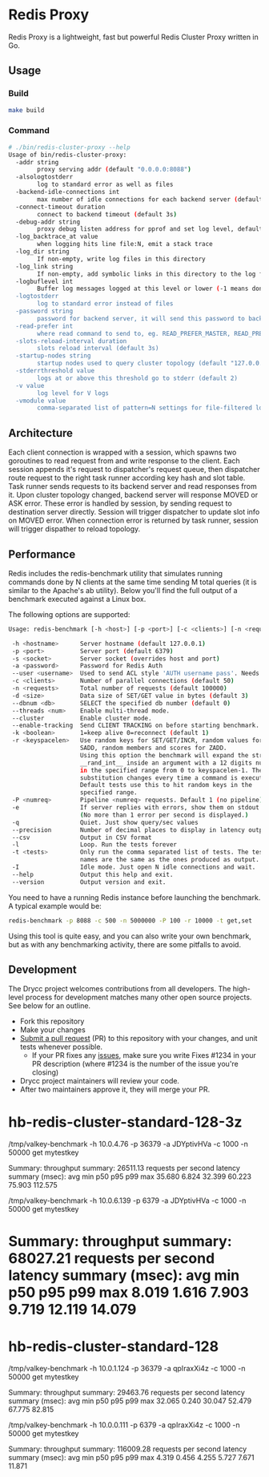 # Redis Proxy

Redis Proxy is a lightweight, fast but powerful Redis Cluster Proxy written in Go.

## Usage

### Build

```bash
make build
```

### Command

```bash
# ./bin/redis-cluster-proxy --help
Usage of bin/redis-cluster-proxy:
  -addr string
        proxy serving addr (default "0.0.0.0:8088")
  -alsologtostderr
        log to standard error as well as files
  -backend-idle-connections int
        max number of idle connections for each backend server (default 5)
  -connect-timeout duration
        connect to backend timeout (default 3s)
  -debug-addr string
        proxy debug listen address for pprof and set log level, default not enabled
  -log_backtrace_at value
        when logging hits line file:N, emit a stack trace
  -log_dir string
        If non-empty, write log files in this directory
  -log_link string
        If non-empty, add symbolic links in this directory to the log files
  -logbuflevel int
        Buffer log messages logged at this level or lower (-1 means don't buffer; 0 means buffer INFO only; ...). Has limited applicability on non-prod platforms.
  -logtostderr
        log to standard error instead of files
  -password string
        password for backend server, it will send this password to backend server
  -read-prefer int
        where read command to send to, eg. READ_PREFER_MASTER, READ_PREFER_SLAVE, READ_PREFER_SLAVE_IDC
  -slots-reload-interval duration
        slots reload interval (default 3s)
  -startup-nodes string
        startup nodes used to query cluster topology (default "127.0.0.1:7001")
  -stderrthreshold value
        logs at or above this threshold go to stderr (default 2)
  -v value
        log level for V logs
  -vmodule value
        comma-separated list of pattern=N settings for file-filtered logging
```

## Architecture

Each client connection is wrapped with a session, which spawns two goroutines to read request from and write response to the client. Each session appends it's request to dispatcher's request queue, then dispatcher route request to the right task runner according key hash and slot table. Task runner sends requests to its backend server and read responses from it.
Upon cluster topology changed, backend server will response MOVED or ASK error. These error is handled by session, by sending request to destination server directly. Session will trigger dispatcher to update slot info on MOVED error. When connection error is returned by task runner, session will trigger dispather to reload topology.

## Performance

Redis includes the redis-benchmark utility that simulates running commands done by N clients at the same time sending M total queries (it is similar to the Apache's ab utility). Below you'll find the full output of a benchmark executed against a Linux box.

The following options are supported:

```bash
Usage: redis-benchmark [-h <host>] [-p <port>] [-c <clients>] [-n <requests]> [-k <boolean>]

 -h <hostname>      Server hostname (default 127.0.0.1)
 -p <port>          Server port (default 6379)
 -s <socket>        Server socket (overrides host and port)
 -a <password>      Password for Redis Auth
 --user <username>  Used to send ACL style 'AUTH username pass'. Needs -a.
 -c <clients>       Number of parallel connections (default 50)
 -n <requests>      Total number of requests (default 100000)
 -d <size>          Data size of SET/GET value in bytes (default 3)
 --dbnum <db>       SELECT the specified db number (default 0)
 --threads <num>    Enable multi-thread mode.
 --cluster          Enable cluster mode.
 --enable-tracking  Send CLIENT TRACKING on before starting benchmark.
 -k <boolean>       1=keep alive 0=reconnect (default 1)
 -r <keyspacelen>   Use random keys for SET/GET/INCR, random values for
                    SADD, random members and scores for ZADD.
                    Using this option the benchmark will expand the string
                    __rand_int__ inside an argument with a 12 digits number
                    in the specified range from 0 to keyspacelen-1. The
                    substitution changes every time a command is executed.
                    Default tests use this to hit random keys in the
                    specified range.
 -P <numreq>        Pipeline <numreq> requests. Default 1 (no pipeline).
 -e                 If server replies with errors, show them on stdout.
                    (No more than 1 error per second is displayed.)
 -q                 Quiet. Just show query/sec values
 --precision        Number of decimal places to display in latency output (default 0)
 --csv              Output in CSV format
 -l                 Loop. Run the tests forever
 -t <tests>         Only run the comma separated list of tests. The test
                    names are the same as the ones produced as output.
 -I                 Idle mode. Just open N idle connections and wait.
 --help             Output this help and exit.
 --version          Output version and exit.
```

You need to have a running Redis instance before launching the benchmark. A typical example would be:

```bash
redis-benchmark -p 8088 -c 500 -n 5000000 -P 100 -r 10000 -t get,set
```

Using this tool is quite easy, and you can also write your own benchmark, but as with any benchmarking activity, there are some pitfalls to avoid.

## Development

The Drycc project welcomes contributions from all developers. The high-level process for development matches many other open source projects. See below for an outline.

* Fork this repository
* Make your changes
* [Submit a pull request][prs] (PR) to this repository with your changes, and unit tests whenever possible.
  * If your PR fixes any [issues][issues], make sure you write Fixes #1234 in your PR description (where #1234 is the number of the issue you're closing)
* Drycc project maintainers will review your code.
* After two maintainers approve it, they will merge your PR.

[prs]: https://github.com/drycc-addons/redis-cluster-proxy/pulls
[issues]: https://github.com/drycc-addons/redis-cluster-proxy/issues


#
# hb-redis-cluster-standard-128-3z

/tmp/valkey-benchmark -h 10.0.4.76 -p 36379 -a JDYptivHVa -c 1000 -n 50000 get mytestkey

Summary:
  throughput summary: 26511.13 requests per second
  latency summary (msec):
          avg       min       p50       p95       p99       max
       35.680     6.824    32.399    60.223    75.903   112.575

/tmp/valkey-benchmark -h 10.0.6.139 -p 6379 -a JDYptivHVa -c 1000 -n 50000 get mytestkey

Summary:
  throughput summary: 68027.21 requests per second
  latency summary (msec):
          avg       min       p50       p95       p99       max
        8.019     1.616     7.903     9.719    12.119    14.079
=======================================================
# hb-redis-cluster-standard-128

/tmp/valkey-benchmark -h 10.0.1.124 -p 36379 -a qpIraxXi4z -c 1000 -n 50000 get mytestkey

Summary:
  throughput summary: 29463.76 requests per second
  latency summary (msec):
          avg       min       p50       p95       p99       max
       32.065     0.240    30.047    52.479    67.775    82.815

/tmp/valkey-benchmark -h 10.0.0.111 -p 6379 -a qpIraxXi4z -c 1000 -n 50000 get mytestkey

Summary:
  throughput summary: 116009.28 requests per second
  latency summary (msec):
          avg       min       p50       p95       p99       max
        4.319     0.456     4.255     5.727     7.671    11.871